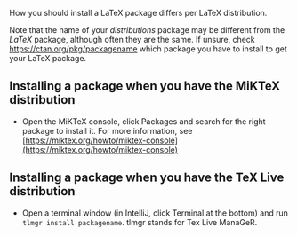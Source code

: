 How you should install a LaTeX package differs per LaTeX distribution.

Note that the name of your _distributions_ package may be different from the _LaTeX_ package, although often they are the same.
If unsure, check https://ctan.org/pkg/packagename which package you have to install to get your LaTeX package.

## Installing a package when you have the MiKTeX distribution

* Open the MiKTeX console, click Packages and search for the right package to install it. For more information, see [https://miktex.org/howto/miktex-console](https://miktex.org/howto/miktex-console)

## Installing a package when you have the TeX Live distribution

* Open a terminal window (in IntelliJ, click Terminal at the bottom) and run `tlmgr install packagename`. tlmgr stands for Tex Live ManaGeR.
